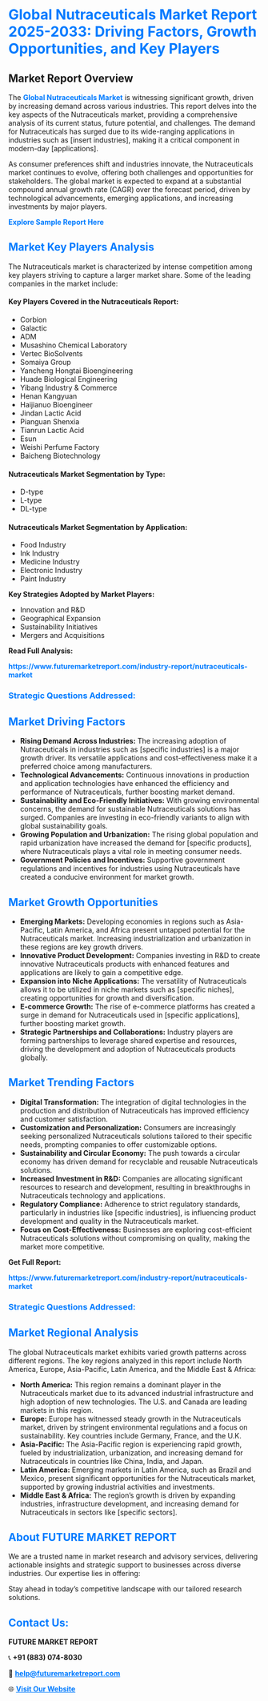 <h1 style="color: #007BFF;">Global Nutraceuticals Market Report 2025-2033: Driving Factors, Growth Opportunities, and Key Players</h1>

<section id="overview">
<h2>Market Report Overview</h2>
<p>The <a href="https://www.futuremarketreport.com/industry-report/nutraceuticals-market" style="color: #007BFF; text-decoration: none;"><strong>Global Nutraceuticals Market</strong></a> is witnessing significant growth, driven by increasing demand across various industries. This report delves into the key aspects of the Nutraceuticals market, providing a comprehensive analysis of its current status, future potential, and challenges. The demand for Nutraceuticals has surged due to its wide-ranging applications in industries such as [insert industries], making it a critical component in modern-day [applications].</p>
<p>As consumer preferences shift and industries innovate, the Nutraceuticals market continues to evolve, offering both challenges and opportunities for stakeholders. The global market is expected to expand at a substantial compound annual growth rate (CAGR) over the forecast period, driven by technological advancements, emerging applications, and increasing investments by major players.</p>
</section>

<section id="overview">
<p><a href="https://www.futuremarketreport.com/request-sample/reportId=104707" style="color: #007BFF; text-decoration: none;"><strong>Explore Sample Report Here</strong></a></p>
</section>

<section id="key-players">
<h2 style="color: #007BFF;">Market Key Players Analysis</h2>
<p>The Nutraceuticals market is characterized by intense competition among key players striving to capture a larger market share. Some of the leading companies in the market include:</p>
<h4>Key Players Covered in the Nutraceuticals Report:</h4>
<ul><li>Corbion</li><li>Galactic</li><li>ADM</li><li>Musashino Chemical Laboratory</li><li>Vertec BioSolvents</li><li>Somaiya Group</li><li>Yancheng Hongtai Bioengineering</li><li>Huade Biological Engineering</li><li>Yibang Industry &amp; Commerce</li><li>Henan Kangyuan</li><li>Haijianuo Bioengineer</li><li>Jindan Lactic Acid</li><li>Pianguan Shenxia</li><li>Tianrun Lactic Acid</li><li>Esun</li><li>Weishi Perfume Factory</li><li>Baicheng Biotechnology</li></ul>
<h4>Nutraceuticals Market Segmentation by Type:</h4>
<ul><li>D-type</li><li>L-type</li><li>DL-type</li></ul>

<h4>Nutraceuticals Market Segmentation by Application:</h4>
<ul><li>Food Industry</li><li>Ink Industry</li><li>Medicine Industry</li><li>Electronic Industry</li><li>Paint Industry</li></ul>
<p><strong>Key Strategies Adopted by Market Players:</strong></p>
<ul>
<li>Innovation and R&D</li>
<li>Geographical Expansion</li>
<li>Sustainability Initiatives</li>
<li>Mergers and Acquisitions</li>
</ul>
</section>

<section>
<p><strong>Read Full Analysis: </strong></p><a href="https://www.futuremarketreport.com/industry-report/nutraceuticals-market" style="color: #007BFF; text-decoration: none;"><strong>https://www.futuremarketreport.com/industry-report/nutraceuticals-market</strong></a>
<h3 style="color: #007BFF;">Strategic Questions Addressed:</h3>
</section>

<section id="driving-factors">
<h2 style="color: #007BFF;">Market Driving Factors</h2>
<ul>
<li><strong>Rising Demand Across Industries:</strong> The increasing adoption of Nutraceuticals in industries such as [specific industries] is a major growth driver. Its versatile applications and cost-effectiveness make it a preferred choice among manufacturers.</li>
<li><strong>Technological Advancements:</strong> Continuous innovations in production and application technologies have enhanced the efficiency and performance of Nutraceuticals, further boosting market demand.</li>
<li><strong>Sustainability and Eco-Friendly Initiatives:</strong> With growing environmental concerns, the demand for sustainable Nutraceuticals solutions has surged. Companies are investing in eco-friendly variants to align with global sustainability goals.</li>
<li><strong>Growing Population and Urbanization:</strong> The rising global population and rapid urbanization have increased the demand for [specific products], where Nutraceuticals plays a vital role in meeting consumer needs.</li>
<li><strong>Government Policies and Incentives:</strong> Supportive government regulations and incentives for industries using Nutraceuticals have created a conducive environment for market growth.</li>
</ul>
</section>

<section id="growth-opportunities">
<h2 style="color: #007BFF;">Market Growth Opportunities</h2>
<ul>
<li><strong>Emerging Markets:</strong> Developing economies in regions such as Asia-Pacific, Latin America, and Africa present untapped potential for the Nutraceuticals market. Increasing industrialization and urbanization in these regions are key growth drivers.</li>
<li><strong>Innovative Product Development:</strong> Companies investing in R&D to create innovative Nutraceuticals products with enhanced features and applications are likely to gain a competitive edge.</li>
<li><strong>Expansion into Niche Applications:</strong> The versatility of Nutraceuticals allows it to be utilized in niche markets such as [specific niches], creating opportunities for growth and diversification.</li>
<li><strong>E-commerce Growth:</strong> The rise of e-commerce platforms has created a surge in demand for Nutraceuticals used in [specific applications], further boosting market growth.</li>
<li><strong>Strategic Partnerships and Collaborations:</strong> Industry players are forming partnerships to leverage shared expertise and resources, driving the development and adoption of Nutraceuticals products globally.</li>
</ul>
</section>

<section id="trending-factors">
<h2 style="color: #007BFF;">Market Trending Factors</h2>
<ul>
<li><strong>Digital Transformation:</strong> The integration of digital technologies in the production and distribution of Nutraceuticals has improved efficiency and customer satisfaction.</li>
<li><strong>Customization and Personalization:</strong> Consumers are increasingly seeking personalized Nutraceuticals solutions tailored to their specific needs, prompting companies to offer customizable options.</li>
<li><strong>Sustainability and Circular Economy:</strong> The push towards a circular economy has driven demand for recyclable and reusable Nutraceuticals solutions.</li>
<li><strong>Increased Investment in R&D:</strong> Companies are allocating significant resources to research and development, resulting in breakthroughs in Nutraceuticals technology and applications.</li>
<li><strong>Regulatory Compliance:</strong> Adherence to strict regulatory standards, particularly in industries like [specific industries], is influencing product development and quality in the Nutraceuticals market.</li>
<li><strong>Focus on Cost-Effectiveness:</strong> Businesses are exploring cost-efficient Nutraceuticals solutions without compromising on quality, making the market more competitive.</li>
</ul>
</section>

<section>
<p><strong>Get Full Report: </strong></p><a href="https://www.futuremarketreport.com/industry-report/nutraceuticals-market" style="color: #007BFF; text-decoration: none;"><strong>https://www.futuremarketreport.com/industry-report/nutraceuticals-market</strong></a>
<h3 style="color: #007BFF;">Strategic Questions Addressed:</h3>
</section>


<section id="regional-analysis">
<h2 style="color: #007BFF;">Market Regional Analysis</h2>
<p>The global Nutraceuticals market exhibits varied growth patterns across different regions. The key regions analyzed in this report include North America, Europe, Asia-Pacific, Latin America, and the Middle East & Africa:</p>
<ul>
<li><strong>North America:</strong> This region remains a dominant player in the Nutraceuticals market due to its advanced industrial infrastructure and high adoption of new technologies. The U.S. and Canada are leading markets in this region.</li>
<li><strong>Europe:</strong> Europe has witnessed steady growth in the Nutraceuticals market, driven by stringent environmental regulations and a focus on sustainability. Key countries include Germany, France, and the U.K.</li>
<li><strong>Asia-Pacific:</strong> The Asia-Pacific region is experiencing rapid growth, fueled by industrialization, urbanization, and increasing demand for Nutraceuticals in countries like China, India, and Japan.</li>
<li><strong>Latin America:</strong> Emerging markets in Latin America, such as Brazil and Mexico, present significant opportunities for the Nutraceuticals market, supported by growing industrial activities and investments.</li>
<li><strong>Middle East & Africa:</strong> The region’s growth is driven by expanding industries, infrastructure development, and increasing demand for Nutraceuticals in sectors like [specific sectors].</li>
</ul>
</section>

<footer>
<h2 style="color: #007BFF;">About FUTURE MARKET REPORT</h2>
<p>We are a trusted name in market research and advisory services, delivering actionable insights and strategic support to businesses across diverse industries. Our expertise lies in offering:</p>

<p>Stay ahead in today’s competitive landscape with our tailored research solutions.</p>

<h2 style="color: #007BFF;">Contact Us:</h2>
<p><strong>FUTURE MARKET REPORT</strong></p>
<p>📞 <strong>+91 (883) 074-8030</strong></p>
<p>📧 <strong><a href="mailto:help@futuremarketreport.com" style="color: #007BFF;">help@futuremarketreport.com</a></strong></p>
<p>🌐 <strong><a href="https://www.futuremarketreport.com/" style="color: #007BFF;">Visit Our Website</a></strong></p>
</footer>